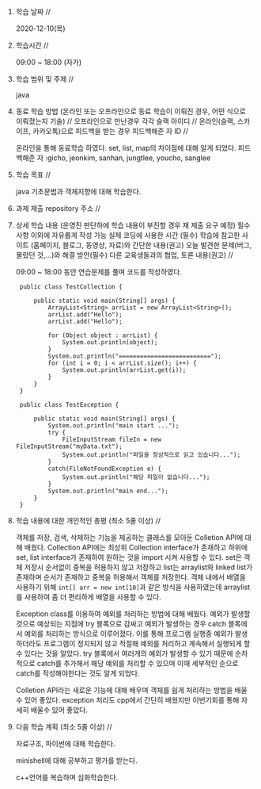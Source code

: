 1. 학습 날짜 // 

    2020-12-10(목)
 
2. 학습시간 // 

    09:00 ~ 18:00 (자가)
    
3. 학습 범위 및 주제 // 
    
    java

4. 동료 학습 방법 (온라인 또는 오프라인으로 동료 학습이 이뤄진 경우, 어떤 식으로 이뤄졌는지 기술) // 오프라인으로 만난경우 각각 슬랙 아이디 // 온라인(슬랙, 스카이프, 카카오톡)으로 피드백을 받는 경우 피드백해준 자 ID // 

    온라인을 통해 동료학습 하였다. set, list, map의 차이점에 대해 알게 되었다. 피드백해준 자 :gicho, jeonkim, sanhan, jungtlee, youcho, sanglee

5. 학습 목표 //

    java 기초문법과 객체지향에 대해 학습한다.
    
6. 과제 제출 repository 주소 // 
    
    
    
7. 상세 학습 내용 (운영진 판단하에 학습 내용이 부진할 경우 재 제출 요구 예정) 필수사항 이외에 자유롭게 작성 가능 실제 코딩에 사용한 시간 (필수) 학습에 참고한 사이트 (홈페이지, 블로그, 동영상, 자료)와 간단한 내용(권고) 오늘 발견한 문제(버그, 몰랐던 것,...)와 해결 방안(필수) 다른 교육생들과의 협업, 토론 내용(권고) //
    
    09:00 ~ 18:00 동안 연습문제를 풀며 코드를 작성하였다.
    
        public class TestCollection {

            public static void main(String[] args) {
                ArrayList<String> arrList = new ArrayList<String>();
                arrList.add("Hello");
                arrList.add("Hello");

                for (Object object : arrList) {
                    System.out.println(object);
                }
                System.out.println("==========================");
                for (int i = 0; i < arrList.size(); i++) {
                    System.out.println(arrList.get(i));
                }
            }
        }

        public class TestException {

            public static void main(String[] args) {
                System.out.println("main start ...");
                try {
                    FileInputStream fileIn = new FileInputStream("myData.txt");
                    System.out.println("파일을 정상적으로 읽고 있습니다...");
                }
                catch(FileNotFoundException e) {
                    System.out.println("해당 파일이 없습니다...");
                }
                System.out.println("main end...");
            }
        }

8. 학습 내용에 대한 개인적인 총평 (최소 5줄 이상) //
    
   객체를 저장, 검색, 삭제하는 기능을 제공하는 클래스를 모아둔 Colletion API에 대해 배웠다. Collection API에는 최상위 Collection interface가 존재하고 하위에 set, list interface가 존재하여 원하는 것을 import 시켜 사용할 수 있다. set은 객체 저장시 순서없이 중복을 허용하지 않고 저장하고 list는 arraylist와 linked list가 존재하며 순서가 존재하고 중복을 허용해서 객체를 저장한다. 객체 내에서 배열을 사용하기 위해 `int[] arr = new int[10]`과 같은 방식을 사용하였는데 arraylist를 사용하여 좀 더 편리하게 배열을 사용할 수 있다.
   
   Exception class를 이용하여 예외를 처리하는 방법에 대해 배웠다. 예외가 발생할 것으로 예상되는 지점에 try 블록으로 감싸고 예외가 발생하는 경우 catch 블록에서 예외를 처리하는 방식으로 이루어졌다. 이를 통해 프로그램 실행중 예외가 발생하더라도 프로그램이 정지되지 않고 적절해 예외를 처리하고 계속해서 실행되게 할 수 있다는 것을 알았다. try 블록에서 여러개의 예외가 발생할 수 있기 때문에 순차적으로 catch를 추가해서 해당 예외를 처리할 수 있으며 이때 세부적인 순으로 catch를 작성해야한다는 것도 알게 되었다.
   
   Colletion API라는 새로운 기능에 대해 배우며 객체를 쉽게 처리하는 방법을 배울 수 있어 좋았다. exception 처리도 cpp에서 간단히 배웠지만 이번기회를 통해 자세히 배울수 있어 좋았다.
   
    
9. 다음 학습 계획 (최소 5줄 이상) // 
    
    자료구조, 파이썬에 대해 학습한다.
    
    minishell에 대해 공부하고 평가를 받는다.
    
    c++언어를 복습하며 심화학습한다.